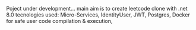 Poject under development... 
main aim is to create leetcode clone with .net 8.0
tecnologies used: 
Micro-Services,
IdentityUser,
JWT, 
Postgres,
Docker for safe user code compilation & execution,
